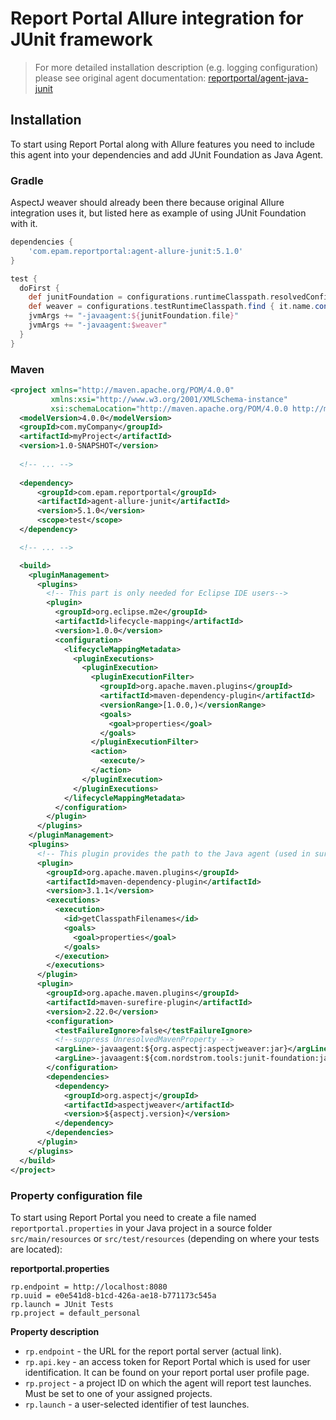 # Report Portal Allure integration for JUnit framework
> For more detailed installation description (e.g. logging configuration) please see original agent documentation: 
> [reportportal/agent-java-junit](https://github.com/reportportal/agent-java-junit)
## Installation
To start using Report Portal along with Allure features you need to include this agent into your dependencies and add JUnit Foundation as
Java Agent.
### Gradle
AspectJ weaver should already been there because original Allure integration uses it, but listed here as example of using JUnit Foundation
with it.
```groovy
dependencies {
    'com.epam.reportportal:agent-allure-junit:5.1.0'
}

test {
  doFirst {
    def junitFoundation = configurations.runtimeClasspath.resolvedConfiguration.resolvedArtifacts.find { it.name == 'junit-foundation' }
    def weaver = configurations.testRuntimeClasspath.find { it.name.contains("aspectjweaver") }
    jvmArgs += "-javaagent:${junitFoundation.file}"
    jvmArgs += "-javaagent:$weaver"
  }
}
```

### Maven
```xml
<project xmlns="http://maven.apache.org/POM/4.0.0"
         xmlns:xsi="http://www.w3.org/2001/XMLSchema-instance"
         xsi:schemaLocation="http://maven.apache.org/POM/4.0.0 http://maven.apache.org/xsd/maven-4.0.0.xsd">
  <modelVersion>4.0.0</modelVersion>
  <groupId>com.myCompany</groupId>
  <artifactId>myProject</artifactId>
  <version>1.0-SNAPSHOT</version>
  
  <!-- ... -->
  
  <dependency>
      <groupId>com.epam.reportportal</groupId>
      <artifactId>agent-allure-junit</artifactId>
      <version>5.1.0</version>
      <scope>test</scope>
  </dependency>

  <!-- ... -->

  <build>
    <pluginManagement>
      <plugins>
        <!-- This part is only needed for Eclipse IDE users-->
        <plugin>
          <groupId>org.eclipse.m2e</groupId>
          <artifactId>lifecycle-mapping</artifactId>
          <version>1.0.0</version>
          <configuration>
            <lifecycleMappingMetadata>
              <pluginExecutions>
                <pluginExecution>
                  <pluginExecutionFilter>
                    <groupId>org.apache.maven.plugins</groupId>
                    <artifactId>maven-dependency-plugin</artifactId>
                    <versionRange>[1.0.0,)</versionRange>
                    <goals>
                      <goal>properties</goal>
                    </goals>
                  </pluginExecutionFilter>
                  <action>
                    <execute/>
                  </action>
                </pluginExecution>
              </pluginExecutions>
            </lifecycleMappingMetadata>
          </configuration>
        </plugin>
      </plugins>
    </pluginManagement>
    <plugins>
      <!-- This plugin provides the path to the Java agent (used in surefire argLine part) -->
      <plugin>
        <groupId>org.apache.maven.plugins</groupId>
        <artifactId>maven-dependency-plugin</artifactId>
        <version>3.1.1</version>
        <executions>
          <execution>
            <id>getClasspathFilenames</id>
            <goals>
              <goal>properties</goal>
            </goals>
          </execution>
        </executions>
      </plugin>
      <plugin>
        <groupId>org.apache.maven.plugins</groupId>
        <artifactId>maven-surefire-plugin</artifactId>
        <version>2.22.0</version>
        <configuration>
          <testFailureIgnore>false</testFailureIgnore>
          <!--suppress UnresolvedMavenProperty -->
          <argLine>-javaagent:${org.aspectj:aspectjweaver:jar}</argLine>
          <argLine>-javaagent:${com.nordstrom.tools:junit-foundation:jar}</argLine>
        </configuration>
        <dependencies>
          <dependency>
            <groupId>org.aspectj</groupId>
            <artifactId>aspectjweaver</artifactId>
            <version>${aspectj.version}</version>
          </dependency>
        </dependencies>
      </plugin>
    </plugins>
  </build>
</project>
```

### Property configuration file

To start using Report Portal you need to create a file named `reportportal.properties` in your Java project in a source folder
`src/main/resources` or `src/test/resources` (depending on where your tests are located):

**reportportal.properties**

```
rp.endpoint = http://localhost:8080
rp.uuid = e0e541d8-b1cd-426a-ae18-b771173c545a
rp.launch = JUnit Tests
rp.project = default_personal
```

**Property description**

* `rp.endpoint` - the URL for the report portal server (actual link).
* `rp.api.key` - an access token for Report Portal which is used for user identification. It can be found on your report portal user profile
  page.
* `rp.project` - a project ID on which the agent will report test launches. Must be set to one of your assigned projects.
* `rp.launch` - a user-selected identifier of test launches.
